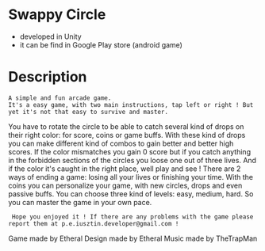 # Swappy Circle
- developed in Unity
- it can be find in Google Play store (android game)

# Description

    A simple and fun arcade game.
    It's a easy game, with two main instructions, tap left or right ! But yet it's not that easy to survive and master.
  You have to rotate the circle to be able to catch several kind of drops on their right color: for score, coins or game buffs. With these kind of drops you can make different kind of combos to gain better and better high scores. If the color mismatches you gain 0 score but if you catch anything in the forbidden sections of the circles you loose one out of three lives. And if the color it's caught in the right place, well play and see !
  There are 2 ways of ending a game: losing all your lives or finishing your time.
  With the coins you can personalize your game, with new circles, drops and even passive buffs.
  You can choose three kind of levels: easy, medium, hard. So you can master the game in your own pace.
  

     Hope you enjoyed it ! If there are any problems with the game please report them at p.e.iusztin.developer@gmail.com !
  
  Game made by Etheral
  Design made by Etheral
  Music made by TheTrapMan
